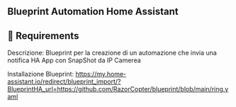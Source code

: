 ## Blueprint Automation Home Assistant

## 🐘 Requirements

Descrizione: Blueprint per la creazione di un automazione che invia una notifica HA App con SnapShot da IP Camerea

Installazione Blueprint: https://my.home-assistant.io/redirect/blueprint_import/?BlueprintHA_url=https://github.com/RazorCopter/blueprint/blob/main/ring.yaml
